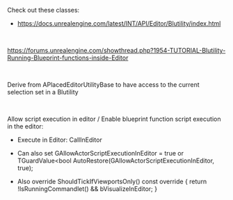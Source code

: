 Check out these classes:

-   <https://docs.unrealengine.com/latest/INT/API/Editor/Blutility/index.html>

 

<https://forums.unrealengine.com/showthread.php?1954-TUTORIAL-Blutility-Running-Blueprint-functions-inside-Editor>

 

Derive from APlacedEditorUtilityBase to have access to the current selection set in a Blutility

 

Allow script execution in editor / Enable blueprint function script execution in the editor:

-   Execute in Editor: CallInEditor

-   Can also set GAllowActorScriptExecutionInEditor = true or TGuardValue&lt;bool AutoRestore(GAllowActorScriptExecutionInEditor, true);

-   Also override ShouldTickIfViewportsOnly() const override { return !IsRunningCommandlet() && bVisualizeInEditor; }
